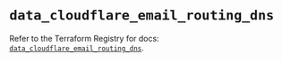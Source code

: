 # `data_cloudflare_email_routing_dns`

Refer to the Terraform Registry for docs: [`data_cloudflare_email_routing_dns`](https://registry.terraform.io/providers/cloudflare/cloudflare/5.3.0/docs/data-sources/email_routing_dns).
